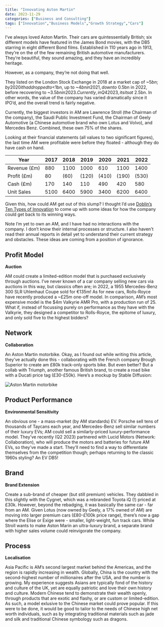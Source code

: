 ```yaml
---
title: "Innovating Aston Martin"
date: 2023-11-29
categories: ["Business and Consulting"]
tags: ["Innovation","Business Models","Growth Strategy","Cars"]
---
```

I’ve always loved Aston Martin. Their cars are quintessentially British; six different models have featured in the James Bond movies, with the DB5 starring in eight different Bond films. Established in 110 years ago in 1913, they’re on the of the few remaining British automotive manufacturers. They’re beautiful, they sound amazing, and they have an incredibly heritage.

However, as a company, they’re not doing that well.

They listed on the London Stock Exchange in 2018 at a market cap of ~$5bn; by 2020 it had dropped to <$1bn, up to ~$4bn in 2021, down to ~$0.5bn in 2022, before recovering to ~$3.5bn in 2023. Currently, in Q4 2023, it sits at ~$2.5bn. In other words, the value of the company has varied dramatically since it IPO’d, and the overall trend is fairly negative.

Currently, the biggest investors in AM are Lawrence Stroll (the Chairman of the company), the Saudi Public Investment Fund, the Chairman of Geely Automotive (a Chinese automotive brand who own Lotus and Volvo), and Mercedes Benz. Combined, these own 75% of the shares.

Looking at their financial statements (all values to two significant figures), the last time AM were profitable were before they floated - although they do have cash on hand.

| Year | 2017 | 2018 | 2019 | 2020 | 2021 | 2022 |
| --- | --- | --- | --- | --- | --- | --- |
| Revenue (£m) | 880 | 1100 | 1000 | 610 | 1100 | 1400 |
| Profit (£m) | 80 | (60) | (120) | (410) | (190) | (530) |
| Cash (£m) | 170 | 140 | 110 | 490 | 420 | 580 |
| Unit Sales | 5100 | 6400 | 5900 | 3400 | 6200 | 6400 |

Given this, how could AM get out of this slump? I thought I’d use [Doblin’s Ten Types of Innovation](https://www.jamesgibbins.com/posts/ten-types-of-innovation/) to come up with some ideas for how the company could get back to its winning ways.

Note I’m yet to own an AM, and I have had no interactions with the company. I don’t know their internal processes or structure. I also haven't read their annual reports in detail yet to understand their current strategy and obstacles. These ideas are coming from a position of ignorance.

## Profit Model

**Auction**

AM could create a limited-edition model that is purchased exclusively through auctions. I’ve never known of a car company selling new cars via auctions in this way, but classics often are; in 2022, a 1955 Mercedes-Benz 300 SLR Uhlenhaut Coupe sold for €135m! As for new cars, Rolls-Royce have recently produced a ~£25m one-off model. In comparison, AM’s most expensive model is the $4m Valkyrie AMR Pro, with a production run of 25. What if, instead of focussing purely on performance as they have with the Valkyrie, they designed a competitor to Rolls-Royce, the epitome of luxury, and only sold five to the highest bidders?

## Network

**Collaboration**

An Aston Martin motorbike. Okay, as I found out while writing this article, they’ve actually done this - collaborating with the French company Brough Superior to create am £80k track-only sports bike. But even better? But a collab with Triumph, another famous British brand, to create a road bike with a Ducati price tag (£30-£50k). Here’s a mockup by Stable Diffusion:

![Aston Martin motorbike](/img/innovating-aston-martin.png)

## Product Performance

**Environmental Sensitivity**

An obvious one - a mass-market (by AM standards) EV. Porsche sell tens of thousands of Taycans each year, and Mercedes-Benz sell similar numbers of their luxury EVs; AM could sell a similarly-priced luxury-performance model. They’ve recently (Q2 2023) partnered with Lucid Motors (Network: Collaboration), who will produce the motors and batteries for future AM EVs, so they’ve made a start. They’ll need to find a way to differentiate themselves from the competition though; perhaps returning to the classic 1960s styling? An EV DB5!

## Brand

**Brand Extension**

Create a sub-brand of cheaper (but still premium) vehicles. They dabbled in this slightly with the Cygnet, which was a rebranded Toyota iQ (!) priced at £30k. However, beyond the rebadging, it was basically the same car - far from an AM. Given Lotus (now owned by Geely, a 17% owned of AM) are moving into larger premium cars (£80-£100k price range), there’s now a gap where the Elise or Exige were - smaller, light-weight, fun track cars. While Stroll wants to make Aston Marin an ultra-luxury brand, a separate brand with higher sales volume could reinvigorate the company.

## Process

**Localisation**

Asia Pacific is AM’s second largest market behind the Americas, and the region is rapidly increasing in wealth. Globally, China is the country with the second-highest number of millionaires after the USA, and the number is growing. My experience suggests Asians are typically fond of the history and culture of the UK, yet are equally patriotic and love their own history and culture. Modern Chinese tend to demonstrate their wealth openly, through products that are exotic and flashy, or are custom or limited-edition. As such, a model exlusive to the Chinese market could prove popular. If this were to be done, it would be good to tailor to the needs of Chinese high net worth individuals, such as by integrating traditional materials such as jade and silk and traditional Chinese symbology such as dragons.
